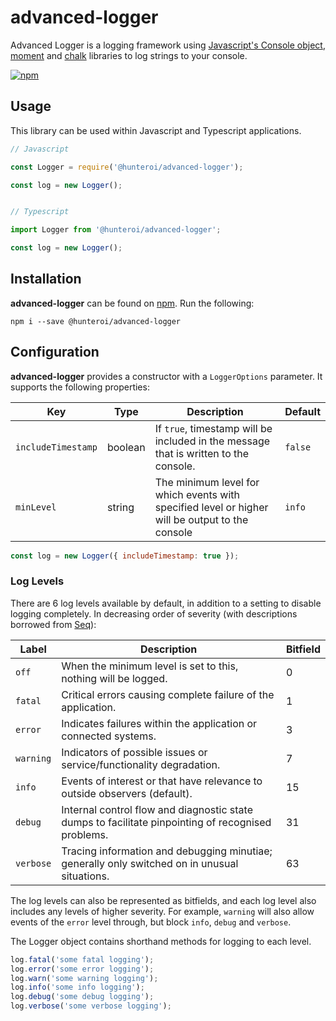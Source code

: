 # advanced-logger

Advanced Logger is a logging framework using [Javascript's Console object](https://developer.mozilla.org/en-US/docs/Web/API/Console), [moment](https://www.npmjs.com/package/moment) and [chalk](https://www.npmjs.com/package/chalk) libraries to log strings to your console.

[![npm](https://img.shields.io/npm/v/@hunteroi/advanced-logger.svg)](https://www.npmjs.com/package/@hunteroi/advanced-logger)

## Usage

This library can be used within Javascript and Typescript applications.
```ts
// Javascript

const Logger = require('@hunteroi/advanced-logger');

const log = new Logger();


// Typescript

import Logger from '@hunteroi/advanced-logger';

const log = new Logger();
```

## Installation

**advanced-logger** can be found on [npm](https://www.npmjs.com/package/@hunteroi/advanced-logger). Run the following:
    
    npm i --save @hunteroi/advanced-logger

## Configuration

**advanced-logger** provides a constructor with a `LoggerOptions` parameter. It supports the following properties:

| Key                | Type    | Description                                                                                     | Default |
| ------------------ | ------- | ----------------------------------------------------------------------------------------------- | ------- |
| `includeTimestamp` | boolean | If `true`, timestamp will be included in the message that is written to the console.            | `false` |
| `minLevel`         | string  | The minimum level for which events with specified level or higher will be output to the console | `info`  |

```js
const log = new Logger({ includeTimestamp: true });
```

### Log Levels

There are 6 log levels available by default, in addition to a setting to disable logging completely.
In decreasing order of severity (with descriptions borrowed from [Seq](https://github.com/serilog/serilog/wiki/Writing-Log-Events#log-event-levels)):

| Label     | Description                                                                                        | Bitfield |
| --------- | -------------------------------------------------------------------------------------------------- | -------- |
| `off`     | When the minimum level is set to this, nothing will be logged.                                     | 0        |
| `fatal`   | Critical errors causing complete failure of the application.                                       | 1        |
| `error`   | Indicates failures within the application or connected systems.                                    | 3        |
| `warning` | Indicators of possible issues or service/functionality degradation.                                | 7        |
| `info`    | Events of interest or that have relevance to outside observers (default).                          | 15       |
| `debug`   | Internal control flow and diagnostic state dumps to facilitate pinpointing of recognised problems. | 31       |
| `verbose` | Tracing information and debugging minutiae; generally only switched on in unusual situations.      | 63       |

The log levels can also be represented as bitfields, and each log level also includes any levels of higher severity.
For example, `warning` will also allow events of the `error` level through, but block `info`,
`debug` and `verbose`.

The Logger object contains shorthand methods for logging to each level.

```js
log.fatal('some fatal logging');
log.error('some error logging');
log.warn('some warning logging');
log.info('some info logging');
log.debug('some debug logging');
log.verbose('some verbose logging');
```